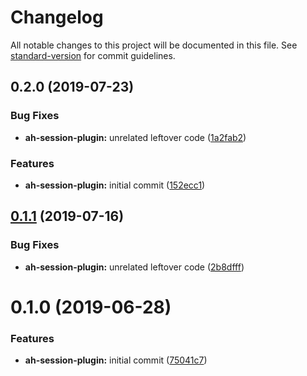 # Changelog

All notable changes to this project will be documented in this file. See [standard-version](https://github.com/conventional-changelog/standard-version) for commit guidelines.

## 0.2.0 (2019-07-23)


### Bug Fixes

* **ah-session-plugin:** unrelated leftover code ([1a2fab2](https://github.com/Zaephor/ah-plugins/commit/1a2fab2))


### Features

* **ah-session-plugin:** initial commit ([152ecc1](https://github.com/Zaephor/ah-plugins/commit/152ecc1))



## [0.1.1](https://github.com/Zaephor/ah-plugins/compare/@zaephor-ah/ah-session-plugin@0.1.0...@zaephor-ah/ah-session-plugin@0.1.1) (2019-07-16)


### Bug Fixes

* **ah-session-plugin:** unrelated leftover code ([2b8dfff](https://github.com/Zaephor/ah-plugins/commit/2b8dfff))





# 0.1.0 (2019-06-28)


### Features

* **ah-session-plugin:** initial commit ([75041c7](https://github.com/Zaephor/ah-plugins/commit/75041c7))
